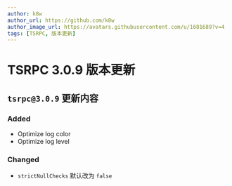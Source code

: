 ```yaml
---
author: k8w
author_url: https://github.com/k8w
author_image_url: https://avatars.githubusercontent.com/u/1681689?v=4
tags: [TSRPC, 版本更新]
---
```


# TSRPC 3.0.9 版本更新



## `tsrpc@3.0.9` 更新内容

### Added
- Optimize log color
- Optimize log level
### Changed
- `strictNullChecks` 默认改为 `false`